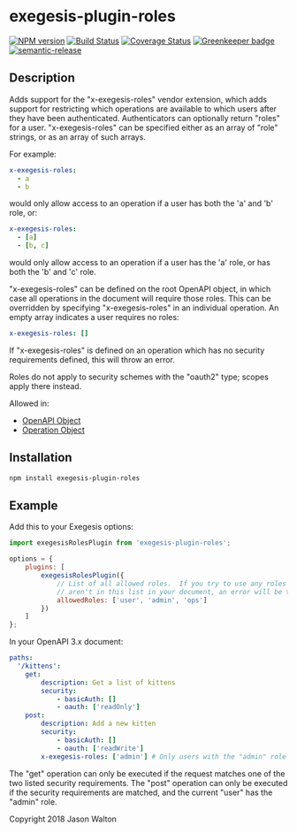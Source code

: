 # exegesis-plugin-roles

[![NPM version](https://badge.fury.io/js/exegesis-plugin-roles.svg)](https://npmjs.org/package/exegesis-plugin-roles)
[![Build Status](https://travis-ci.org/exegesis-js/exegesis-plugin-roles.svg)](https://travis-ci.org/exegesis-js/exegesis-plugin-roles)
[![Coverage Status](https://coveralls.io/repos/exegesis-js/exegesis-plugin-roles/badge.svg)](https://coveralls.io/r/exegesis-js/exegesis-plugin-roles)
[![Greenkeeper badge](https://badges.greenkeeper.io/exegesis-js/exegesis-plugin-roles.svg)](https://greenkeeper.io/)
[![semantic-release](https://img.shields.io/badge/%20%20%F0%9F%93%A6%F0%9F%9A%80-semantic--release-e10079.svg)](https://github.com/semantic-release/semantic-release)

## Description

Adds support for the "x-exegesis-roles" vendor extension, which adds support for
restricting which operations are available to which users after they have been
authenticated.  Authenticators can optionally return "roles" for a user.
"x-exegesis-roles" can be specified either as an array of "role" strings, or as
an array of such arrays.

For example:

```yaml
x-exegesis-roles:
  - a
  - b
```

would only allow access to an operation if a user has both the 'a' and 'b'
role, or:

```yaml
x-exegesis-roles:
  - [a]
  - [b, c]
```

would only allow access to an operation if a user has the 'a' role, or has
both the 'b' and 'c' role.

"x-exegesis-roles" can be defined on the root OpenAPI object, in which case
all operations in the document will require those roles.  This can be overridden
by specifying "x-exegesis-roles" in an individual operation.  An empty array
indicates a user requires no roles:

```yaml
x-exegesis-roles: []
```

If "x-exegesis-roles" is defined on an operation which has no security
requirements defined, this will throw an error.

Roles do not apply to security schemes with the "oauth2" type; scopes apply
there instead.

Allowed in:

* [OpenAPI Object](https://github.com/OAI/OpenAPI-Specification/blob/master/versions/3.0.1.md#oasObject)
* [Operation Object](https://github.com/OAI/OpenAPI-Specification/blob/master/versions/3.0.1.md#operationObject)

## Installation

```sh
npm install exegesis-plugin-roles
```

## Example

Add this to your Exegesis options:

```js
import exegesisRolesPlugin from 'exegesis-plugin-roles';

options = {
    plugins: [
        exegesisRolesPlugin({
            // List of all allowed roles.  If you try to use any roles that
            // aren't in this list in your document, an error will be thrown.
            allowedRoles: ['user', 'admin', 'ops']
        })
    ]
};
```

In your OpenAPI 3.x document:

```yaml
paths:
  '/kittens':
    get:
        description: Get a list of kittens
        security:
            - basicAuth: []
            - oauth: ['readOnly']
    post:
        description: Add a new kitten
        security:
            - basicAuth: []
            - oauth: ['readWrite']
        x-exegesis-roles: ['admin'] # Only users with the "admin" role may call this.
```

The "get" operation can only be executed if the request matches one of the two
listed security requirements.  The "post" operation can only be executed if
the security requirements are matched, and the current "user" has the "admin"
role.

Copyright 2018 Jason Walton
